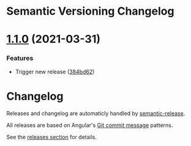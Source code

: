 # Semantic Versioning Changelog

# [1.1.0](https://github.com/andreidmt/tpl-react/compare/v1.0.0...v1.1.0) (2021-03-31)


### Features

* Trigger new release ([384bd62](https://github.com/andreidmt/tpl-react/commit/384bd62008966d87c27f8acc3be42055988cab0d))

<!-- markdownlint-disable line-length -->

# Changelog

Releases and changelog are automaticly handled by [semantic-release](https://github.com/semantic-release/semantic-release).

All releases are based on Angular's [Git commit message](https://github.com/angular/angular.js/blob/master/DEVELOPERS.md#-git-commit-guidelines) patterns.

See the [releases section](https://github.com/andreidmt/tpl-react/releases) for details.
